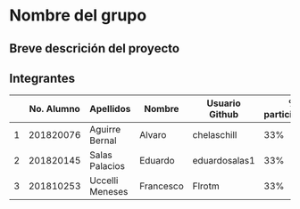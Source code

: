 # Nombre del grupo

## Breve descrición del proyecto

## Integrantes

|   | No. Alumno | Apellidos | Nombre | Usuario Github | % participación |
| --- | --- | --- | --- | --- | --- |
|  1 | 201820076|Aguirre Bernal| Alvaro  | chelaschill|33%  | 
|  2 | 201820145|Salas Palacios  | Eduardo  | eduardosalas1  |33%  |
|  3 | 201810253 |Uccelli Meneses | Francesco | Flrotm  | 33% |  
